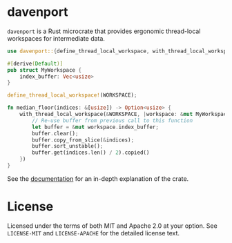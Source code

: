 # davenport

`davenport` is a Rust microcrate that provides ergonomic thread-local workspaces for intermediate data.

```rust
use davenport::{define_thread_local_workspace, with_thread_local_workspace};

#[derive(Default)]
pub struct MyWorkspace {
    index_buffer: Vec<usize>
}

define_thread_local_workspace!(WORKSPACE);

fn median_floor(indices: &[usize]) -> Option<usize> {
    with_thread_local_workspace(&WORKSPACE, |workspace: &mut MyWorkspace| {
        // Re-use buffer from previous call to this function
        let buffer = &mut workspace.index_buffer;
        buffer.clear();
        buffer.copy_from_slice(&indices);
        buffer.sort_unstable();
        buffer.get(indices.len() / 2).copied()
    })
}
```

See the [documentation](https://docs.rs/davenport) for an in-depth explanation
of the crate.

# License

Licensed under the terms of both MIT and Apache 2.0 at your option. See `LICENSE-MIT` and `LICENSE-APACHE` for the detailed license text.